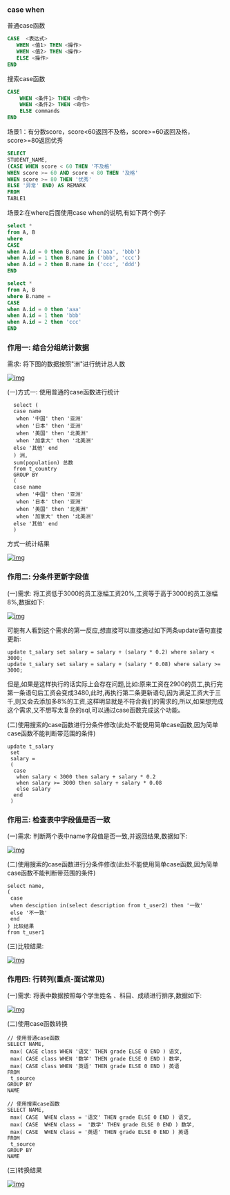 ### case when

普通case函数

```sql
CASE  <表达式>
   WHEN <值1> THEN <操作>
   WHEN <值2> THEN <操作>
   ELSE <操作>
END 
```

搜索case函数

```sql
CASE
    WHEN <条件1> THEN <命令>
    WHEN <条件2> THEN <命令>
    ELSE commands
END
```



场景1：有分数score，score<60返回不及格，score>=60返回及格，score>=80返回优秀

```sql
SELECT
STUDENT_NAME,
(CASE WHEN score < 60 THEN '不及格'
WHEN score >= 60 AND score < 80 THEN '及格'
WHEN score >= 80 THEN '优秀'
ELSE '异常' END) AS REMARK
FROM
TABLE1
```



场景2:在where后面使用case when的说明,有如下两个例子

```sql
select *
from A, B
where
CASE
when A.id = 0 then B.name in ('aaa', 'bbb')
when A.id = 1 then B.name in ('bbb', 'ccc')
when A.id = 2 then B.name in ('ccc', 'ddd')
END
```

```sql
select *
from A, B
where B.name =
CASE
when A.id = 0 then 'aaa'
when A.id = 1 then 'bbb'
when A.id = 2 then 'ccc'
END
```

### 作用一: 结合分组统计数据

需求: 将下图的数据按照"洲"进行统计总人数

[![img](https://pic4.zhimg.com/80/v2-fe03099ffa77fbb9e99438a5aaa8591b_720w.jpg)](https://pic4.zhimg.com/80/v2-fe03099ffa77fbb9e99438a5aaa8591b_720w.jpg)

(一)方式一: 使用普通的case函数进行统计



```
  select (
  case name 
   when '中国' then '亚洲'
   when '日本' then '亚洲'
   when '美国' then '北美洲'
   when '加拿大' then '北美洲'
  else '其他' end
  ) 洲,
  sum(population) 总数 
  from t_country
  GROUP BY
  (
  case name 
   when '中国' then '亚洲'
   when '日本' then '亚洲'
   when '美国' then '北美洲'
   when '加拿大' then '北美洲'
  else '其他' end
  )
```

方式一统计结果

[![img](https://pic1.zhimg.com/80/v2-baf9927ad5c45e0fe9c46776fe753a38_720w.jpg)](https://pic1.zhimg.com/80/v2-baf9927ad5c45e0fe9c46776fe753a38_720w.jpg)

### 作用二: 分条件更新字段值

(一)需求: 将工资低于3000的员工涨幅工资20%,工资等于高于3000的员工涨幅8%,数据如下:

[![img](https://pic2.zhimg.com/80/v2-6680dacea0e566739b7e98f51daa3bad_720w.jpg)](https://pic2.zhimg.com/80/v2-6680dacea0e566739b7e98f51daa3bad_720w.jpg)

可能有人看到这个需求的第一反应,想直接可以直接通过如下两条update语句直接更新:



```
update t_salary set salary = salary + (salary * 0.2) where salary < 3000;
update t_salary set salary = salary + (salary * 0.08) where salary >= 3000;
```

但是,如果是这样执行的话实际上会存在问题,比如:原来工资在2900的员工,执行完第一条语句后工资会变成3480,此时,再执行第二条更新语句,因为满足工资大于三千,则又会去添加多8%的工资,这样明显就是不符合我们的需求的,所以,如果想完成这个需求,又不想写太复杂的sql,可以通过case函数完成这个功能。

(二)使用搜索的case函数进行分条件修改(此处不能使用简单case函数,因为简单case函数不能判断带范围的条件)



```
update t_salary
 set 
 salary = 
 (
  case 
   when salary < 3000 then salary + salary * 0.2
   when salary >= 3000 then salary + salary * 0.08
   else salary 
  end
 )
```

### 作用三: 检查表中字段值是否一致

(一)需求: 判断两个表中name字段值是否一致,并返回结果,数据如下:

[![img](https://pic3.zhimg.com/80/v2-923b53ab8b92ed9757c5b6814cfdd20a_720w.jpg)](https://pic3.zhimg.com/80/v2-923b53ab8b92ed9757c5b6814cfdd20a_720w.jpg)

 

(二)使用搜索的case函数进行分条件修改(此处不能使用简单case函数,因为简单case函数不能判断带范围的条件)



```
select name,
(
 case 
 when desciption in(select description from t_user2) then '一致'
 else '不一致'
 end
) 比较结果
from t_user1
```

(三)比较结果:

[![img](https://pic2.zhimg.com/80/v2-3dd9b8655e91165c38f4a292d0cf673d_720w.jpg)](https://pic2.zhimg.com/80/v2-3dd9b8655e91165c38f4a292d0cf673d_720w.jpg)

### 作用四: 行转列(重点-面试常见)

(一)需求: 将表中数据按照每个学生姓名 、科目、成绩进行排序,数据如下:

[![img](https://pic3.zhimg.com/80/v2-4d55326f4d0192c371f791437e4fe81e_720w.jpg)](https://pic3.zhimg.com/80/v2-4d55326f4d0192c371f791437e4fe81e_720w.jpg)

(二)使用case函数转换



```
// 使用普通case函数
SELECT NAME,
 max( CASE class WHEN '语文' THEN grade ELSE 0 END ) 语文,
 max( CASE class WHEN '数学' THEN grade ELSE 0 END ) 数学,
 max( CASE class WHEN '英语' THEN grade ELSE 0 END ) 英语 
FROM
 t_source 
GROUP BY
NAME

// 使用搜索case函数
SELECT NAME,
 max( CASE  WHEN class = '语文' THEN grade ELSE 0 END ) 语文,
 max( CASE  WHEN class =  '数学' THEN grade ELSE 0 END ) 数学,
 max( CASE  WHEN class = '英语' THEN grade ELSE 0 END ) 英语 
FROM
 t_source 
GROUP BY
NAME
```

(三)转换结果

[![img](https://pic2.zhimg.com/80/v2-0940c202a73c6664c60ffac08a9e2391_720w.jpg)](https://pic2.zhimg.com/80/v2-0940c202a73c6664c60ffac08a9e2391_720w.jpg)
